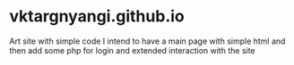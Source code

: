 # vktargnyangi.github.io
Art site with simple code
I intend to have a main page with simple html and then add some php for login and extended interaction with the site

